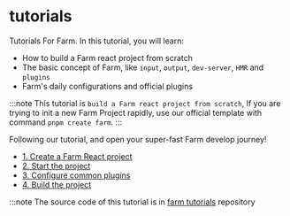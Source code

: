 # tutorials
Tutorials For Farm. In this tutorial, you will learn:
* How to build a Farm react project from scratch
* The basic concept of Farm, like `input`, `output`, `dev-server`, `HMR` and `plugins`
* Farm's daily configurations and official plugins

:::note
This tutorial is `build a Farm react project from scratch`, If you are trying to init a new Farm Project rapidly, use our official template with command `pnpm create farm`.
:::

Following our tutorial, and open your super-fast Farm develop journey!

* [1. Create a Farm React project](./1-create-a-project)
* [2. Start the project](/docs/tutorials/overview)
* [3. Configure common plugins](/docs/tutorials/overview)
* [4. Build the project](/docs/tutorials/overview)


:::note
The source code of this tutorial is in [farm tutorials](https://github.com/farm-fe/tutorials) repository
